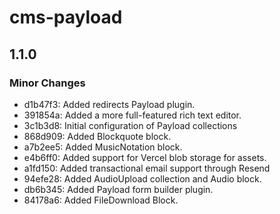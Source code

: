 # cms-payload

## 1.1.0

### Minor Changes

- d1b47f3: Added redirects Payload plugin.
- 391854a: Added a more full-featured rich text editor.
- 3c1b3d8: Initial configuration of Payload collections
- 868d909: Added Blockquote block.
- a7b2ee5: Added MusicNotation block.
- e4b6ff0: Added support for Vercel blob storage for assets.
- a1fd150: Added transactional email support through Resend
- 94efe28: Added AudioUpload collection and Audio block.
- db6b345: Added Payload form builder plugin.
- 84178a6: Added FileDownload Block.
